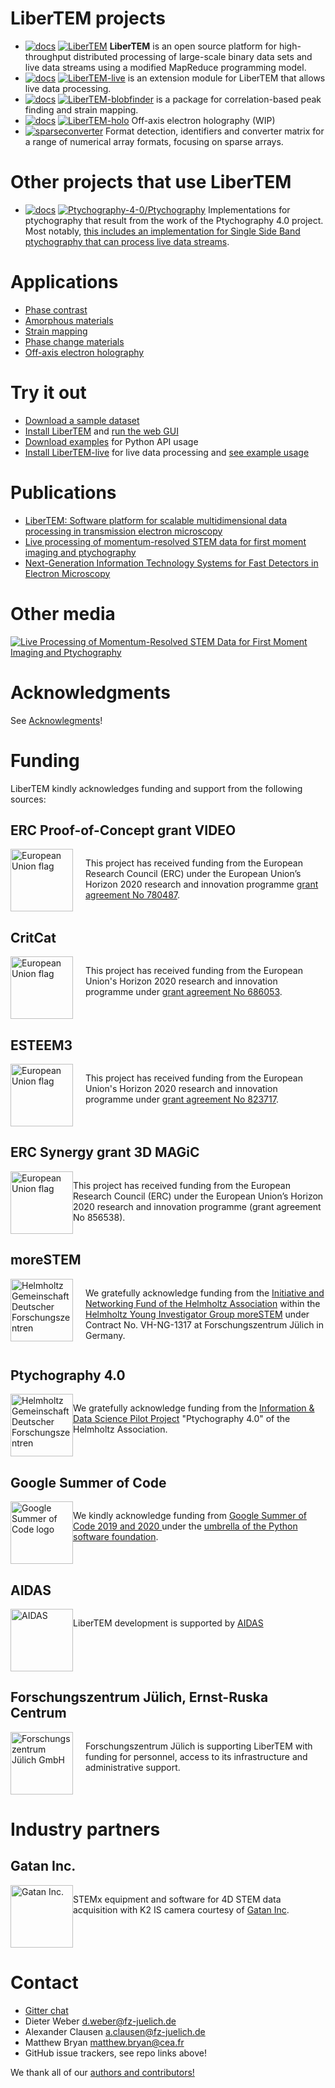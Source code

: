 # LiberTEM projects

- [![docs](https://img.shields.io/badge/%F0%9F%95%AE-docs-green)](https://libertem.github.io/LiberTEM/) [![LiberTEM](https://img.shields.io/github/stars/LiberTEM/LiberTEM?label=LiberTEM&style=social)](https://github.com/liberTEM/LiberTEM/) **LiberTEM** is an open source platform for high-throughput distributed processing of large-scale binary data sets and live data streams using a modified MapReduce programming model.
- [![docs](https://img.shields.io/badge/%F0%9F%95%AE-docs-green)](https://libertem.github.io/LiberTEM-live/) [![LiberTEM-live](https://img.shields.io/github/stars/LiberTEM/LiberTEM-live?label=LiberTEM-live&style=social)](https://github.com/LiberTEM/LiberTEM-live/) is an extension module for LiberTEM that allows live data processing.
- [![docs](https://img.shields.io/badge/%F0%9F%95%AE-docs-green)](https://libertem.github.io/LiberTEM-blobfinder/) [![LiberTEM-blobfinder](https://img.shields.io/github/stars/LiberTEM/LiberTEM-blobfinder?label=LiberTEM-blobfinder&style=social)](https://github.com/LiberTEM/LiberTEM-blobfinder) is a package for correlation-based peak finding and strain mapping.
- [![docs](https://img.shields.io/badge/%F0%9F%95%AE-docs-green)](https://libertem.github.io/LiberTEM/app/holography.html) [![LiberTEM-holo](https://img.shields.io/github/stars/LiberTEM/LiberTEM-holo?label=LiberTEM-holo&style=social)](https://github.com/LiberTEM/LiberTEM-holo/) Off-axis electron holography (WIP)
- [![sparseconverter](https://img.shields.io/github/stars/LiberTEM/sparseconverter?label=sparseconverter&style=social)](https://github.com/LiberTEM/sparseconverter) Format detection, identifiers and converter matrix for a range of numerical array formats, focusing on sparse arrays.

# Other projects that use LiberTEM
- [![docs](https://img.shields.io/badge/%F0%9F%95%AE-docs-green)](https://ptychography-4-0.github.io/ptychography/) [![Ptychography-4-0/Ptychography](https://img.shields.io/github/stars/Ptychography-4-0/ptychography?label=Ptychography-4-0/Ptychography&style=social)](https://github.com/Ptychography-4-0/ptychography/) Implementations for ptychography that result from the work of the Ptychography 4.0 project. Most notably, [this includes an implementation for Single Side Band ptychography that can process live data streams](https://ptychography-4-0.github.io/ptychography/algorithms.html#single-side-band).

# Applications

- [Phase contrast](https://libertem.github.io/LiberTEM/app/phasecontrast.html)
- [Amorphous materials](https://libertem.github.io/LiberTEM/app/amorphous.html)
- [Strain mapping](https://libertem.github.io/LiberTEM-blobfinder/examples.html)
- [Phase change materials](https://libertem.github.io/LiberTEM/app/phasechange.html)
- [Off-axis electron holography](https://libertem.github.io/LiberTEM/app/holography.html)

# Try it out
- [Download a sample dataset](https://libertem.github.io/LiberTEM/sample_datasets.html)
- [Install LiberTEM](https://libertem.github.io/LiberTEM/install.html) and [run the web GUI](https://libertem.github.io/LiberTEM/usage.html)
- [Download examples](https://github.com/LiberTEM/LiberTEM/tree/master/examples) for Python API usage
- [Install LiberTEM-live](https://libertem.github.io/LiberTEM-live/#installation) for live data processing and [see example usage](https://libertem.github.io/LiberTEM-live/merlin.html)


# Publications
- [LiberTEM: Software platform for scalable multidimensional data processing in transmission electron microscopy](https://joss.theoj.org/papers/10.21105/joss.02006)
- [Live processing of momentum-resolved STEM data for first moment imaging and ptychography](https://arxiv.org/abs/2106.13457)
- [Next-Generation Information Technology Systems for Fast Detectors in Electron Microscopy](https://arxiv.org/abs/2003.11332)

# Other media

[![Live Processing of Momentum-Resolved STEM Data for First Moment Imaging and Ptychography](https://user-images.githubusercontent.com/25689052/130770116-73a3eb34-a03f-4542-b8fa-8cacae61df51.png)](http://www.youtube.com/watch?v=6s_ewwgOhoI "Live Processing of Momentum-Resolved STEM Data for First Moment Imaging and Ptychography")

# Acknowledgments

See [Acknowlegments](acknowledgments)!

# Funding

<style>
    .libertem-ack-item { display: flex; }
    .libertem-ack-item img { display: block; }
    .libertem-ack-item > a { flex-shrink: 0; display: block; padding-right: 20px; }
</style>

LiberTEM kindly acknowledges funding and support from the following sources:

## ERC Proof-of-Concept grant VIDEO

<div class="libertem-ack-item">

<a href="https://cordis.europa.eu/project/id/780487">
    <img alt="European Union flag" width="100" src="/images/EU.jpg">
</a>

<p>
This project has received funding from the European Research Council (ERC) under
the European Union’s Horizon 2020 research and innovation programme <a href="https://cordis.europa.eu/project/id/780487">grant agreement No 780487</a>.
</p>
</div>

## CritCat

<div class="libertem-ack-item">

<a href="http://www.critcat.eu/">
    <img alt="European Union flag" width="100" src="/images/EU.jpg">
</a>

<p>
This project has received funding from the European Union's Horizon 2020
research and innovation programme under <a href="http://www.critcat.eu/">grant agreement No 686053</a>.
</p>
</div>

## ESTEEM3

<div class="libertem-ack-item">

<a href="https://www.esteem3.eu/">
    <img alt="European Union flag" width="100" src="/images/EU.jpg">
</a>

<p>
This project has received funding from the European Union's Horizon 2020
research and innovation programme under <a href="https://www.esteem3.eu/">grant agreement No 823717</a>.
</p>
</div>

## ERC Synergy grant 3D MAGiC

<div class="libertem-ack-item">

<img alt="European Union flag" width="100" src="/images/EU.jpg">

<p>
This project has received funding from the European Research Council (ERC) under
the European Union’s Horizon 2020 research and innovation programme (grant
agreement No 856538).
</p>
</div>

## moreSTEM

<div class="libertem-ack-item">

<a href="https://www.helmholtz.de/en/about-us/structure-and-governance/initiating-and-networking/">
    <img alt="Helmholtz Gemeinschaft Deutscher Forschungszentren" width="100" src="/images/Helmholtz.png">
</a>

<p>
We gratefully acknowledge funding from the <a href="https://www.helmholtz.de/en/about-us/structure-and-governance/initiating-and-networking/">Initiative and Networking Fund of
the Helmholtz Association</a> within the <a href="https://morestem.fz-juelich.de/">Helmholtz Young Investigator Group moreSTEM</a> under Contract No. VH-NG-1317 at
Forschungszentrum Jülich in Germany.
</p>
</div>

## Ptychography 4.0

<div class="libertem-ack-item">

<img alt="Helmholtz Gemeinschaft Deutscher Forschungszentren" width="100" src="/images/Helmholtz-lower.png">

<p>
We gratefully acknowledge funding from the <a href="https://www.helmholtz.de/forschung/challenges/information-data-science/information-data-science-pilot-projekte/pilotprojekte-2/">Information & Data Science Pilot
Project</a> "Ptychography 4.0" of the Helmholtz Association.
</p>
</div>

## Google Summer of Code

<div class="libertem-ack-item">

<img alt="Google Summer of Code logo" width="100" src="/images/GSoC-icon-192.png">

<p>
We kindly acknowledge funding from <a href="https://summerofcode.withgoogle.com/">Google Summer of Code 2019 and 2020
</a> under the <a href="https://python-gsoc.org/">umbrella of the Python
software foundation</a>.
</p>
</div>

## AIDAS

<div class="libertem-ack-item">

<img alt="AIDAS" width="100" src="/images/AIDAS-logo.png">

<p>
LiberTEM development is supported by <a href="https://www.fz-juelich.de/SharedDocs/Meldungen/PORTAL/EN/2021/2021-06-24-AIDAS_en.html">AIDAS</a>
</p>
</div>

## Forschungszentrum Jülich, Ernst-Ruska Centrum

<div class="libertem-ack-item">

<a href="https://www.fz-juelich.de/er-c/EN/Home/home_node.html">
<img alt="Forschungszentrum Jülich GmbH" width="100" src="/images/FZJ.jpg">
</a>

<p>
Forschungszentrum Jülich is supporting LiberTEM with funding for personnel,
access to its infrastructure and administrative support.
</p>
</div>

# Industry partners

## Gatan Inc.

<div class="libertem-ack-item">

<img alt="Gatan Inc." width="100" src="/images/Gatan-logo-vertical.png">

<p>
STEMx equipment and software for 4D STEM data acquisition with K2 IS camera
courtesy of <a href="https://www.gatan.com/">Gatan Inc</a>.
</p>
</div>

# Contact
- [Gitter chat](https://gitter.im/LiberTEM/Lobby)
- Dieter Weber <d.weber@fz-juelich.de>
- Alexander Clausen <a.clausen@fz-juelich.de>
- Matthew Bryan <matthew.bryan@cea.fr>
- GitHub issue trackers, see repo links above!

We thank all of our [authors and contributors!](https://libertem.github.io/acknowledgements.html)